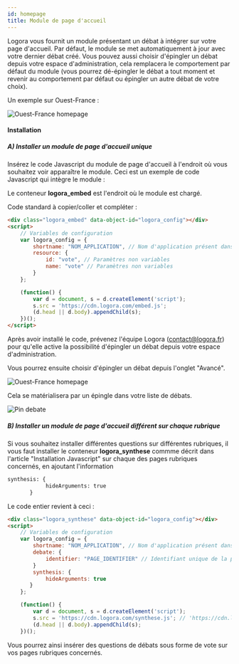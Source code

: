 ```yaml
---
id: homepage
title: Module de page d'accueil
---
```


Logora vous fournit un module présentant un débat à intégrer sur votre page d'accueil. Par défaut, le module se met automatiquement à jour avec votre dernier débat créé. Vous pouvez aussi choisir d'épingler un débat depuis votre espace d'administration, cela remplacera le comportement par défaut du module (vous pourrez dé-épingler le débat a tout moment et revenir au comportement par défaut ou épingler un autre débat de votre choix).

Un exemple sur Ouest-France : 

![Ouest-France homepage](/img/ouest-france-homepage.png)

#### Installation

##### A) Installer un module de page d'accueil unique


Insérez le code Javascript du module de page d'accueil à l'endroit où vous souhaitez voir apparaître le module. Ceci est un exemple de code Javascript qui intègre le module :


Le conteneur **logora_embed** est l'endroit où le module est chargé.

Code standard à copier/coller et compléter :

```html
<div class="logora_embed" data-object-id="logora_config"></div>
<script>
    // Variables de configuration
    var logora_config = {
        shortname: "NOM_APPLICATION", // Nom d'application présent dans votre espace d'administration
        resource: {
            id: "vote", // Paramètres non variables
            name: "vote" // Paramètres non variables
        }
    };

    (function() {
        var d = document, s = d.createElement('script');
        s.src = 'https://cdn.logora.com/embed.js';
        (d.head || d.body).appendChild(s);
    })();
</script>
```

Après avoir installé le code, prévenez l'équipe Logora (contact@logora.fr) pour qu'elle active la possibilité d'épingler un débat depuis votre espace d'administration. 

Vous pourrez ensuite choisir d'épingler un débat depuis l'onglet "Avancé". 

![Ouest-France homepage](/img/pin-advanced.png)

Cela se matérialisera par un épingle dans votre liste de débats. 

![Pin debate](/img/pin_debate.png)


##### B) Installer un module de page d'accueil différent sur chaque rubrique

Si vous souhaitez installer différentes questions sur différentes rubriques, il vous faut installer le conteneur **logora_synthese** commme décrit dans l'article "Installation Javascript" sur chaque des pages rubriques concernés, en ajoutant l'information 

```html
synthesis: {
            hideArguments: true
       }
```

Le code entier revient à ceci : 

```html
<div class="logora_synthese" data-object-id="logora_config"></div>
<script>
    // Variables de configuration
    var logora_config = {
        shortname: "NOM_APPLICATION", // Nom d'application présent dans votre espace d'administration
        debate: {
            identifier: "PAGE_IDENTIFIER" // Identifiant unique de la page
        }
        synthesis: {
            hideArguments: true
       }
    };

    (function() {
        var d = document, s = d.createElement('script');
        s.src = 'https://cdn.logora.com/synthese.js'; // 'https://cdn.logora.com/widget.js' pour le widget
        (d.head || d.body).appendChild(s);
    })();
```

Vous pourrez ainsi insérer des questions de débats sous forme de vote sur vos pages rubriques concernés. 
